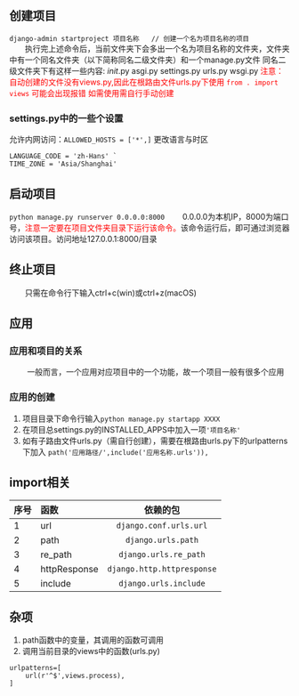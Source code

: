 ## 创建项目
`
django-admin startproject 项目名称   // 创建一个名为项目名称的项目
`<br>
&emsp;&emsp;执行完上述命令后，当前文件夹下会多出一个名为项目名称的文件夹，文件夹中有一个同名文件夹（以下简称同名二级文件夹）和一个manage.py文件
同名二级文件夹下有这样一些内容:
_init_.py
asgi.py
settings.py
urls.py
wsgi.py
<font color='red'>注意：自动创建的文件没有views.py,因此在根路由文件urls.py下使用
`
from . import views
`
可能会出现报错
如需使用需自行手动创建</font>
### settings.py中的一些个设置
允许内网访问：`ALLOWED_HOSTS = ['*',]`
更改语言与时区
```
LANGUAGE_CODE = 'zh-Hans' `
TIME_ZONE = 'Asia/Shanghai'
```

## 启动项目
`
   python manage.py runserver 0.0.0.0:8000
`
&emsp;&emsp;0.0.0.0为本机IP，8000为端口号，<font color='red'>注意一定要在项目文件夹目录下运行该命令。</font>该命令运行后，即可通过浏览器访问该项目。访问地址127.0.0.1:8000/目录
## 终止项目
&emsp;&emsp;只需在命令行下输入ctrl+c(win)或ctrl+z(macOS)

## 应用
### 应用和项目的关系
&emsp;&emsp; 一般而言，一个应用对应项目中的一个功能，故一个项目一般有很多个应用
### 应用的创建
1. 项目目录下命令行输入`python manage.py startapp XXXX`
2. 在项目总settings.py的INSTALLED_APPS中加入一项`'项目名称'`
3. 如有子路由文件urls.py（需自行创建），需要在根路由urls.py下的urlpatterns下加入
   `path('应用路径/',include('应用名称.urls')),`

## import相关
| 序号  | 函数| 依赖的包| 
| --- | :--- | :---: | 
| 1  | url| `django.conf.urls.url` | 
| 2 | path| `django.urls.path` |
| 3 | re_path| `django.urls.re_path` |
| 4 | httpResponse | `django.http.httpresponse` |
| 5 | include| `django.urls.include`

## 杂项
1. path函数中的变量，其调用的函数可调用
2. 调用当前目录的views中的函数(urls.py)
```
urlpatterns=[
    url(r'^$',views.process),
]
```


